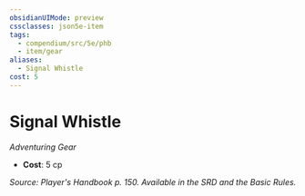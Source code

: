 ```yaml
---
obsidianUIMode: preview
cssclasses: json5e-item
tags:
  - compendium/src/5e/phb
  - item/gear
aliases:
  - Signal Whistle
cost: 5
---
```

# Signal Whistle
*Adventuring Gear*  

- **Cost**: 5 cp

*Source: Player's Handbook p. 150. Available in the SRD and the Basic Rules.*
